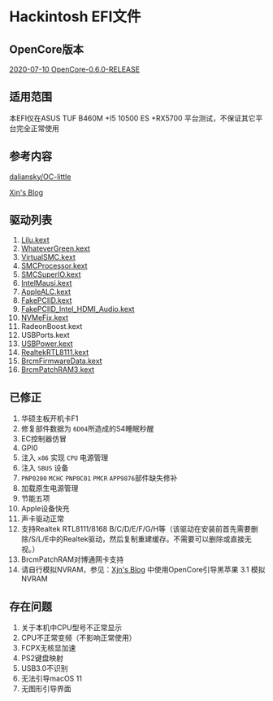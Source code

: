 # Hackintosh EFI文件
## OpenCore版本
[2020-07-10 OpenCore-0.6.0-RELEASE](https://github.com/williambj1/OpenCore-Factory/releases/tag/2020-07-07)
## 适用范围

本EFI仅在ASUS TUF B460M +I5 10500 ES +RX5700 平台测试，不保证其它平台完全正常使用

## 参考内容

[daliansky/OC-little](https://github.com/daliansky/OC-little)

[Xjn's Blog](https://blog.xjn819.com/?author=1)

## 驱动列表
1. [Lilu.kext](https://github.com/acidanthera/Lilu)
2. [WhateverGreen.kext](https://github.com/acidanthera/WhateverGreen)
3. [VirtualSMC.kext](https://github.com/acidanthera/VirtualSMC)
4. [SMCProcessor.kext](https://github.com/acidanthera/VirtualSMC)
5. [SMCSuperIO.kext](https://github.com/acidanthera/VirtualSMC)
6. [IntelMausi.kext](https://github.com/acidanthera/IntelMausi)
7. [AppleALC.kext](https://github.com/acidanthera/AppleALC)
8. [FakePCIID.kext](https://github.com/RehabMan/OS-X-Fake-PCI-ID)
9. [FakePCIID_Intel_HDMI_Audio.kext](https://github.com/RehabMan/OS-X-Fake-PCI-ID)
10. [NVMeFix.kext](https://github.com/acidanthera/NVMeFix)
11. RadeonBoost.kext
12. USBPorts.kext
13. [USBPower.kext](http://blog.xjn819.com/wp-content/uploads/2019/10/USBPower.kext_.zip)
14. [RealtekRTL8111.kext](https://github.com/RehabMan/OS-X-Realtek-Network)
15. [BrcmFirmwareData.kext](https://github.com/acidanthera/BrcmPatchRAM)
16. [BrcmPatchRAM3.kext](https://github.com/acidanthera/BrcmPatchRAM)

## 已修正

1. 华硕主板开机卡F1
2. 修复部件数据为 `6D04`所造成的S4睡眠秒醒
3. EC控制器仿冒
4. GPI0
5. 注入 `x86` 实现 `CPU` 电源管理
6. 注入 `SBUS` 设备
7. `PNP0200` `MCHC`  `PNP0C01` `PMCR`  `APP9876`部件缺失修补
8. 加载原生电源管理
9. 节能五项
10. Apple设备快充
11. 声卡驱动正常
12. 支持Realtek RTL8111/8168 B/C/D/E/F/G/H等（该驱动在安装前首先需要删除/S/L/E中的Realtek驱动，然后复制重建缓存。不需要可以删除或直接无视。）
13. BrcmPatchRAM对博通网卡支持
14. 请自行模拟NVRAM，参见：[Xjn's Blog](https://blog.xjn819.com/) 中使用OpenCore引导黑苹果 3.1 模拟NVRAM

## 存在问题

1. 关于本机中CPU型号不正常显示
2. CPU不正常变频（不影响正常使用）
3. FCPX无核显加速
4. PS2键盘映射
5. USB3.0不识别
6. 无法引导macOS 11
7. 无图形引导界面

